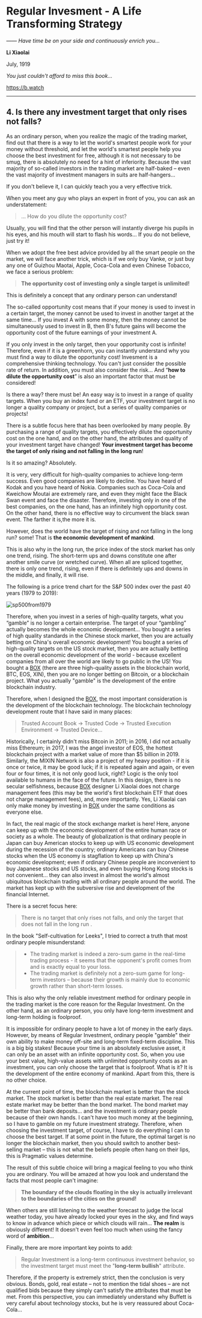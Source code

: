 # Regular Invesment - A Life Transforming Strategy

*—— Have time be on your side and continuously enrich you...*

**Li Xiaolai**

July, 1919

*You just couldn't afford to miss this book...*

https://b.watch

---

## 4. Is there any investment target that only rises not falls?

As an ordinary person, when you realize the magic of the trading market, find out that there is a way to let the world's smartest people work for your money without threshold, and let the world's smartest people help you choose the best investment for free, although it is not necessary to be smug, there is absolutely no need for a hint of inferiority. Because the vast majority of so-called investors in the trading market are half-baked – even the vast majority of investment managers in suits are half-hangers...

If you don't believe it, I can quickly teach you a very effective trick.

When you meet any guy who plays an expert in front of you, you can ask an understatement:

> ... How do you dilute the opportunity cost?

Usually, you will find that the other person will instantly diverge his pupils in his eyes, and his mouth will start to flash his words... If you do not believe, just try it!

When we adopt the free best advice provided by all the smart people on the market, we will face another trick, which is if we only buy Vanke, or just buy any one of Guizhou Maotai, Apple, Coca-Cola and even Chinese Tobacco, we face a serious problem:

> **The opportunity cost of investing only a single target is unlimited!**

This is definitely a concept that any ordinary person can understand!

The so-called opportunity cost means that if your money is used to invest in a certain target, the money cannot be used to invest in another target at the same time... If you invest A with some money, then the money cannot be simultaneously used to invest in B, then B's future gains will become the opportunity cost of the future earnings of your investment A.

If you only invest in the only target, then your opportunity cost is infinite! Therefore, even if it is a greenhorn, you can instantly understand why you must find a way to dilute the opportunity cost! Invesment is a comprehensive thinking technology. You can't just consider the possible rate of return. In addition, you must also consider the risk... And “**how to dilute the opportunity cost**” is also an important factor that must be considered!

Is there a way? there must be! An easy way is to invest in a range of quality targets. When you buy an index fund or an ETF, your investment target is no longer a quality company or project, but a series of quality companies or projects!

There is a subtle focus here that has been overlooked by many people. By purchasing a range of quality targets, you effectively dilute the opportunity cost on the one hand, and on the other hand, the attributes and quality of your investment target have changed! **Your investment target has become the target of only rising and not falling in the long run**!

Is it so amazing? Absolutely.

It is very, very difficult for high-quality companies to achieve long-term success. Even good companies are likely to decline. You have heard of Kodak and you have heard of Nokia. Companies such as Coca-Cola and Kweichow Moutai are extremely rare, and even they might face the Black Swan event and face the disaster. Therefore, investing only in one of the best companies, on the one hand, has an infinitely high opportunity cost. On the other hand, there is no effective way to circumvent the black swan event. The farther it is,the more it is.

However, does the world have the target of rising and not falling in the long run? some! That is **the economic development of mankind**.

This is also why in the long run, the price index of the stock market has only one trend, rising. The short-term ups and downs constitute one after another smile curve (or wretched curve). When all are spliced together, there is only one trend, rising, even if there is definitely ups and downs in the middle, and finally, it will rise.

The following is a price trend chart for the S&P 500 index over the past 40 years (1979 to 2019):

![sp500from1979](../images/sp500from1979.tb.png)

Therefore, when you invest in a series of high-quality targets, what you “gamble” is no longer a certain enterprise. The target of your “gambling” actually becomes the whole economic development... You bought a series of high quality standards in the Chinese stock market, then you are actually betting on China's overall economic development! You bought a series of high-quality targets on the US stock market, then you are actually betting on the overall economic development of the world - because excellent companies from all over the world are likely to go public in the US! You bought a [BOX](https://b.watch) (there are three high-quality assets in the blockchain world, BTC, EOS, XIN), then you are no longer betting on Bitcoin, or a blockchain project. What you actually "gamble" is the development of the entire blockchain industry.

Therefore, when I designed the [BOX](https://b.watch), the most important consideration is the development of the blockchain technology. The blockchain technology development route that I have said in many places:

> Trusted Account Book → Trusted Code → Trusted Execution Environment → Trusted Device...

Historically, I certainly didn't miss Bitcoin in 2011; in 2016, I did not actually miss Ethereum; in 2017, I was the angel investor of EOS, the hottest blockchain project with a market value of more than $5 billion in 2019. Similarly, the MIXIN Network is also a project of my heavy position - if it is once or twice, it may be good luck; if it is repeated again and again, or even four or four times, it is not only good luck, right? Logic is the only tool available to humans in the face of the future. In this design, there is no secular selfishness, because [BOX](https://b.watch) designer Li Xiaolai does not charge management fees (this may be the world's first blockchain ETF that does not charge management fees), and, more importantly. Yes, Li Xiaolai can only make money by investing in [BOX](https://b.watch) under the same conditions as everyone else.

In fact, the real magic of the stock exchange market is here! Here, anyone can keep up with the economic development of the entire human race or society as a whole. The beauty of globalization is that ordinary people in Japan can buy American stocks to keep up with US economic development during the recession of the country; ordinary Americans can buy Chinese stocks when the US economy is stagflation to keep up with China's economic development; even if ordinary Chinese people are inconvenient to buy Japanese stocks and US stocks, and even buying Hong Kong stocks is not convenient... they can also invest in almost the world's almost ubiquitous blockchain trading with all ordinary people around the world. The market has kept up with the subversive rise and development of the financial Internet.

There is a secret focus here:

> There is no target that only rises not falls, and only the target that does not fall in the long run .

In the book "Self-cultivation for Leeks", I tried to correct a truth that most ordinary people misunderstand:

> - The trading market is indeed a zero-sum game in the real-time trading process - it seems that the opponent's profit comes from and is exactly equal to your loss.
> - The trading market is definitely not a zero-sum game for long-term investors – because their growth is mainly due to economic growth rather than short-term losses.

This is also why the only reliable investment method for ordinary people in the trading market is the core reason for the Regular Investment. On the other hand, as an ordinary person, you only have long-term investment and long-term holding is foolproof.

It is impossible for ordinary people to have a lot of money in the early days. However, by means of Regular Investment, ordinary people "gamble" their own ability to make money off-site and long-term fixed-term discipline. This is a big big stakes! Because your time is an absolutely exclusive asset, it can only be an asset with an infinite opportunity cost. So, when you use your best value, high-value assets with unlimited opportunity costs as an investment, you can only choose the target that is foolproof. What is it? It is the development of the entire economy of mankind. Apart from this, there is no other choice.

At the current point of time, the blockchain market is better than the stock market. The stock market is better than the real estate market. The real estate market may be better than the bond market. The bond market may be better than bank deposits... and the investment is ordinary people because of their own hands. I can't have too much money at the beginning, so I have to gamble on my future investment strategy. Therefore, when choosing the investment target, of course, I have to do everything I can to choose the best target. If at some point in the future, the optimal target is no longer the blockchain market, then you should switch to another best-selling market – this is not what the beliefs people often hang on their lips, this is Pragmatic values determine.

The result of this subtle choice will bring a magical feeling to you who think you are ordinary. You will be amazed at how you look and understand the facts that most people can't imagine:

> **The boundary of the clouds floating in the sky is actually irrelevant to the boundaries of the cities on the ground!**

When others are still listening to the weather forecast to judge the local weather today, you have already locked your eyes in the sky, and find ways to know in advance which piece or which clouds will rain... **The realm** is obviously different! It doesn't even feel too much when using the fancy word of **ambition**...

Finally, there are more important key points to add:

> Regular Investment is a long-term continuous investment behavior, so the investment target must meet the "**long-term bullish**" attribute.

Therefore, if the property is extremely strict, then the conclusion is very obvious. Bonds, gold, real estate – not to mention the tidal shoes – are not qualified bids because they simply can't satisfy the attributes that must be met. From this perspective, you can immediately understand why Buffett is very careful about technology stocks, but he is very reassured about Coca-Cola...

